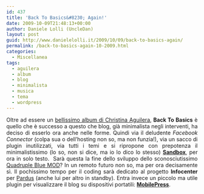 ```yaml
---
id: 437
title: 'Back To Basics&#8230; Again!'
date: 2009-10-09T21:48:13+00:00
author: Daniele Lolli (UncleDan)
layout: post
guid: http://www.danielelolli.it/2009/10/09/back-to-basics-again/
permalink: /back-to-basics-again-10-2009.html
categories:
  - Miscellanea
tags:
  - aguilera
  - album
  - blog
  - minimalista
  - musica
  - tema
  - wordpress
---
```

<p style="text-align: justify;">
  Oltre ad essere un <a title="Christina Aguilera - Back To Basics (2006) @ allmusic.com" href="http://www.allmusic.com/cg/amg.dll?p=amg&sql=10:wxfixqtdldse" target="_blank">bellissimo album di Christina Aguilera</a>, <strong>Back To Basics</strong> è quello che è successo a questo che blog, già minimalista negli interventi, ha deciso di esserlo ora anche nelle forme. Quindi via il deludente <em>Facebook Connector</em> (colpa sua o dell&#8217;hosting non so, ma non funzia!), via un sacco di plugin inutilizzati, via tutti i temi e si ripropone con prepotenza il minimalistissimo (lo so, non si dice, ma io lo dico lo stesso) <strong><a title="Get the Sandbox!" href="http://www.plaintxt.org/themes/sandbox/" target="_blank">Sandbox</a></strong>, per ora in solo testo.  Sarà questa la fine dello sviluppo dello sconosciutissimo <a title="Quadruple Blue WHO!?" href="http://www.danielelolli.it/progetti/vecchi-progetti/quadruple-blue-mod" target="_self">Quadruple Blue MOD</a>? In un remoto futuro non so, ma per ora decisamente sì. Il pochissimo tempo per il coding sarà dedicato al progetto <strong>Infocenter </strong>per <a title="The greatest online game ever: Pardus!" href="http://www.pardus.at/" target="_blank">Pardus</a> (anche lui per altro in standby). Entra invece un piccolo ma utile plugin per visualizzare il blog su dispositivi portatili: <strong><a title="MobilePress by tinyimpact" href="http://mobilepress.co.za/" target="_blank">MobilePress</a></strong>.
</p>